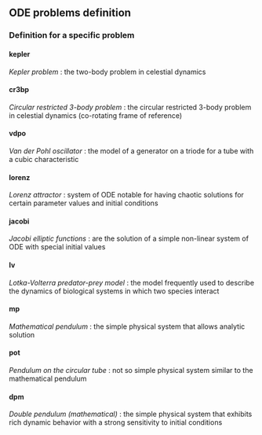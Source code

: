 ## ODE problems definition

### Definition for a specific problem

#### kepler

_Kepler problem_
: the two-body problem in celestial dynamics

#### cr3bp

_Circular restricted 3-body problem_
: the circular restricted 3-body problem in celestial dynamics (co-rotating frame of reference)

#### vdpo

_Van der Pohl oscillator_
: the model of a generator on a triode for a tube with a cubic characteristic

#### lorenz

_Lorenz attractor_
: system of ODE notable for having chaotic solutions for certain parameter values and initial conditions

#### jacobi

_Jacobi elliptic functions_
: are the solution of a simple non-linear system of ODE with special initial values

#### lv

_Lotka-Volterra predator-prey model_
: the model frequently used to describe the dynamics of biological systems in which two species interact

#### mp

_Mathematical pendulum_
: the simple physical system that allows analytic solution

#### pot

_Pendulum on the circular tube_
: not so simple physical system similar to the mathematical pendulum

#### dpm

_Double pendulum (mathematical)_
: the simple physical system that exhibits rich dynamic behavior with a strong sensitivity to initial conditions
